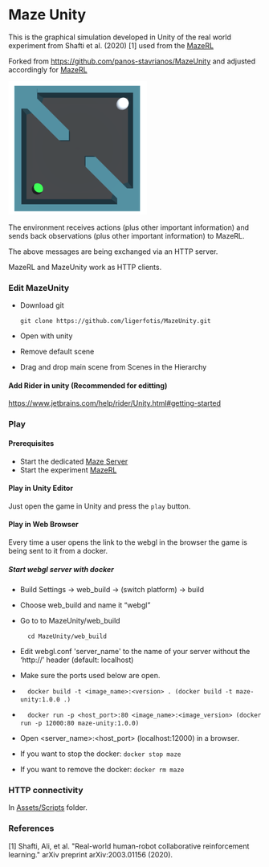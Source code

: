 # Maze Unity
This is the graphical simulation developed in Unity of the real world experiment from Shafti et al. (2020) [1] used from the [MazeRL](https://github.com/ligerfotis/maze_RL_online)

Forked from https://github.com/panos-stavrianos/MazeUnity and adjusted accordingly for [MazeRL](https://github.com/ligerfotis/maze_RL_online)

![MazeUnity](./maze.png)

The environment receives actions (plus other important information) and sends back observations (plus other important information) to MazeRL.

The above messages are being exchanged via an HTTP server.

MazeRL and MazeUnity work as HTTP clients.

### Edit MazeUnity
* Download git
  
      git clone https://github.com/ligerfotis/MazeUnity.git
  
* Open with unity
* Remove default scene
* Drag and drop main scene from Scenes in the Hierarchy

#### Add Rider in unity (Recommended for editting)
https://www.jetbrains.com/help/rider/Unity.html#getting-started

### Play

#### Prerequisites 
* Start the dedicated [Maze Server](https://github.com/panos-stavrianos/maze_server)
* Start the experiment [MazeRL](https://github.com/ligerfotis/maze_RL_online) 

#### Play in Unity Editor
Just open the game in Unity and press the `play` button.

#### Play in Web Browser
Every time a user opens the link to the webgl in the browser the game is being sent to it from a docker.
##### Start webgl server with docker
* Build Settings -> web_build -> (switch platform) -> build
* Choose web_build and name it “webgl”
* Go to to MazeUnity/web_build
        
        cd MazeUnity/web_build
* Edit webgl.conf 'server_name' to the name of your server without the ‘http://’ header (default: localhost)
* Make sure the ports used below are open.
*       docker build -t <image_name>:<version> . (docker build -t maze-unity:1.0.0 .)
*       docker run -p <host_port>:80 <image_name>:<image_version> (docker run -p 12000:80 maze-unity:1.0.0)
* Open <server_name>:<host_port> (localhost:12000) in a browser.
* If you want to stop the docker: `docker stop maze`
* If you want to remove the docker: `docker rm maze`

### HTTP connectivity

In [Assets/Scripts](https://github.com/ligerfotis/MazeUnity/tree/main/Assets/Scripts) folder.

### References
[1] Shafti, Ali, et al. "Real-world human-robot collaborative reinforcement learning." arXiv preprint arXiv:2003.01156 (2020).
